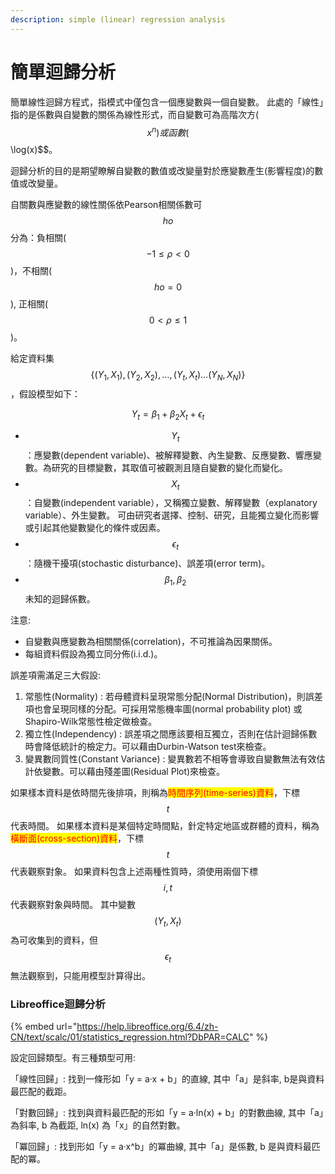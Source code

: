 ```yaml
---
description: simple (linear) regression analysis
---
```


# 簡單迴歸分析

簡單線性迴歸方程式，指模式中僅包含一個應變數與一個自變數。 此處的「線性」指的是係數與自變數的關係為線性形式，而自變數可為高階次方($$x^n)或函數($$\log(x)\$$。

迴歸分析的目的是期望瞭解自變數的數值或改變量對於應變數產生(影響程度)的數值或改變量。

自關數與應變數的線性關係依Pearson相關係數可$$ho$$分為：負相關($$-1 \leq \rho < 0$$)，不相關($$ho =0$$), 正相關($$0 < \rho \leq 1$$)。

給定資料集$$\{ (Y_1, X_1), (Y_2, X_2), \dots, (Y_t, X_t) \dots (Y_N, X_N)\}$$，假設模型如下：

$$
Y_t = \beta_1 + \beta_2 X_t + \epsilon_t
$$

* $$Y_t$$：應變數(dependent variable)、被解釋變數、內生變數、反應變數、響應變數。為研究的目標變數，其取值可被觀測且隨自變數的變化而變化。
* $$X_t$$：自變數(independent variable），又稱獨立變數、解釋變數（explanatory variable）、外生變數。 可由研究者選擇、控制、研究，且能獨立變化而影響或引起其他變數變化的條件或因素。
* $$\epsilon_t$$：隨機干擾項(stochastic disturbance)、誤差項(error term)。
* $$\beta_1, \beta_2$$ 未知的迴歸係數。

注意:
* 自變數與應變數為相關關係(correlation)，不可推論為因果關係。
* 每組資料假設為獨立同分佈(i.i.d.)。

誤差項需滿足三大假設:

1. 常態性(Normality) : 若母體資料呈現常態分配(Normal Distribution)，則誤差項也會呈現同樣的分配。可採用常態機率圖(normal probability plot) 或Shapiro-Wilk常態性檢定做檢查。
2. 獨立性(Independency) : 誤差項之間應該要相互獨立，否則在估計迴歸係數時會降低統計的檢定力。可以藉由Durbin-Watson test來檢查。
3. 變異數同質性(Constant Variance) : 變異數若不相等會導致自變數無法有效估計依變數。可以藉由殘差圖(Residual Plot)來檢查。

如果樣本資料是依時間先後排項，則稱為<mark style="color:red;">時間序列(time-series)資料</mark>，下標$$t$$代表時間。 如果樣本資料是某個特定時間點，針定特定地區或群體的資料，稱為<mark style="color:red;">橫斷面(cross-section)資料</mark>，下標$$t$$代表觀察對象。 如果資料包含上述兩種性質時，須使用兩個下標$$i, t$$代表觀察對象與時間。 其中變數$$(Y_t, X_t)$$為可收集到的資料，但$$\epsilon_t$$無法觀察到，只能用模型計算得出。

### Libreoffice迴歸分析

{% embed url="https://help.libreoffice.org/6.4/zh-CN/text/scalc/01/statistics_regression.html?DbPAR=CALC" %}

設定回歸類型。有三種類型可用:

「線性回歸」: 找到一條形如「y = a·x + b」的直線, 其中「a」是斜率, b是與資料最匹配的截距。

「對數回歸」: 找到與資料最匹配的形如「y = a·ln(x) + b」的對數曲線, 其中「a」為斜率, b 為截距, ln(x) 為「x」的自然對數。

「冪回歸」: 找到形如「y = a·x^b」的冪曲線, 其中「a」是係數, b 是與資料最匹配的冪。
